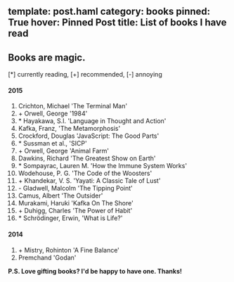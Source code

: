 template: post.haml
category: books
pinned: True
hover: Pinned Post
title: List of books I have read
---
Books are magic.
---

[\*] currently reading, [+] recommended, [-] annoying

#### 2015

1. Crichton, Michael 'The Terminal Man'
2. \+ Orwell, George '1984'
3. \* Hayakawa, S.I. 'Language in Thought and Action'
4. Kafka, Franz, 'The Metamorphosis'
5. Crockford, Douglas 'JavaScript: The Good Parts'
6. \* Sussman et al., 'SICP'
7. \+ Orwell, George 'Animal Farm'
8. Dawkins, Richard 'The Greatest Show on Earth'
9. \* Sompayrac, Lauren M. 'How the Immune System Works'
10. Wodehouse, P. G. 'The Code of the Woosters'
11. \+ Khandekar, V. S. 'Yayati: A Classic Tale of Lust'
12. \- Gladwell, Malcolm 'The Tipping Point'
13. Camus, Albert 'The Outsider'
14. Murakami, Haruki 'Kafka On The Shore'
15. \+ Duhigg, Charles 'The Power of Habit'
16. \* Schrödinger, Erwin, 'What is Life?'

#### 2014

1. \+ Mistry, Rohinton 'A Fine Balance'
2. Premchand 'Godan'

**P.S. Love gifting books? I'd be happy to have one. Thanks!**
